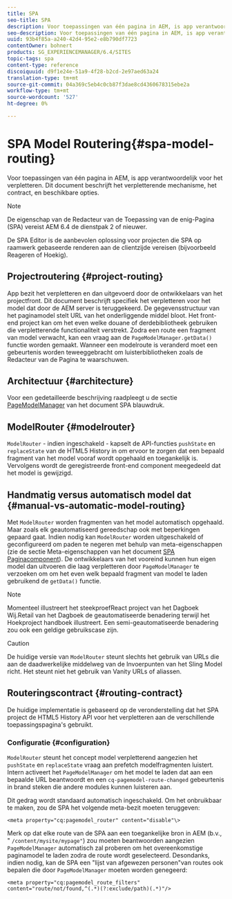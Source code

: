 ```yaml
---
title: SPA
seo-title: SPA
description: Voor toepassingen van één pagina in AEM, is app verantwoordelijk voor het verpletteren. Dit document beschrijft het verpletterende mechanisme, het contract, en beschikbare opties.
seo-description: Voor toepassingen van één pagina in AEM, is app verantwoordelijk voor het verpletteren. Dit document beschrijft het verpletterende mechanisme, het contract, en beschikbare opties.
uuid: 93b4f85a-a240-42d4-95e2-e8b790df7723
contentOwner: bohnert
products: SG_EXPERIENCEMANAGER/6.4/SITES
topic-tags: spa
content-type: reference
discoiquuid: d9f1e24e-51a9-4f28-b2cd-2e97aed63a24
translation-type: tm+mt
source-git-commit: 04a369c5eb4c0cb87f3dae8cd4360678315ebe2a
workflow-type: tm+mt
source-wordcount: '527'
ht-degree: 0%

---
```



# SPA Model Routering{#spa-model-routing}

Voor toepassingen van één pagina in AEM, is app verantwoordelijk voor het verpletteren. Dit document beschrijft het verpletterende mechanisme, het contract, en beschikbare opties.

>[!NOTE]
>
>De eigenschap van de Redacteur van de Toepassing van de enig-Pagina (SPA) vereist AEM 6.4 de dienstpak 2 of nieuwer.
>
>De SPA Editor is de aanbevolen oplossing voor projecten die SPA op raamwerk gebaseerde renderen aan de clientzijde vereisen (bijvoorbeeld Reageren of Hoekig).

## Projectroutering {#project-routing}

App bezit het verpletteren en dan uitgevoerd door de ontwikkelaars van het projectfront. Dit document beschrijft specifiek het verpletteren voor het model dat door de AEM server is teruggekeerd. De gegevensstructuur van het paginamodel stelt URL van het onderliggende middel bloot. Het front-end project kan om het even welke douane of derdebibliotheek gebruiken die verpletterende functionaliteit verstrekt. Zodra een route een fragment van model verwacht, kan een vraag aan de `PageModelManager.getData()` functie worden gemaakt. Wanneer een modelroute is veranderd moet een gebeurtenis worden teweeggebracht om luisterbibliotheken zoals de Redacteur van de Pagina te waarschuwen.

## Architectuur {#architecture}

Voor een gedetailleerde beschrijving raadpleegt u de sectie [PageModelManager](/help/sites-developing/spa-blueprint.md#pagemodelmanager) van het document SPA blauwdruk.

## ModelRouter {#modelrouter}

`ModelRouter` - indien ingeschakeld - kapselt de API-functies `pushState` en `replaceState` van de HTML5 History in om ervoor te zorgen dat een bepaald fragment van het model vooraf wordt opgehaald en toegankelijk is. Vervolgens wordt de geregistreerde front-end component meegedeeld dat het model is gewijzigd.

## Handmatig versus automatisch model dat {#manual-vs-automatic-model-routing}

Met `ModelRouter` worden fragmenten van het model automatisch opgehaald. Maar zoals elk geautomatiseerd gereedschap ook met beperkingen gepaard gaat. Indien nodig kan `ModelRouter` worden uitgeschakeld of geconfigureerd om paden te negeren met behulp van meta-eigenschappen (zie de sectie Meta-eigenschappen van het document [SPA Paginacomponent](/help/sites-developing/spa-page-component.md)). De ontwikkelaars van het vooreind kunnen hun eigen model dan uitvoeren die laag verpletteren door `PageModelManager` te verzoeken om om het even welk bepaald fragment van model te laden gebruikend de `getData()` functie.

>[!NOTE]
>
>Momenteel illustreert het steekproefReact project van het Dagboek Wij.Retail van het Dagboek de geautomatiseerde benadering terwijl het Hoekproject handboek illustreert. Een semi-geautomatiseerde benadering zou ook een geldige gebruikscase zijn.

>[!CAUTION]
>
>De huidige versie van `ModelRouter` steunt slechts het gebruik van URLs die aan de daadwerkelijke middelweg van de Invoerpunten van het Sling Model richt. Het steunt niet het gebruik van Vanity URLs of aliassen.

## Routeringscontract {#routing-contract}

De huidige implementatie is gebaseerd op de veronderstelling dat het SPA project de HTML5 History API voor het verpletteren aan de verschillende toepassingspagina&#39;s gebruikt.

### Configuratie {#configuration}

`ModelRouter` steunt het concept model verpletterend aangezien het `pushState` en `replaceState` vraag aan prefetch modelfragmenten luistert. Intern activeert het `PageModelManager` om het model te laden dat aan een bepaalde URL beantwoordt en een `cq-pagemodel-route-changed` gebeurtenis in brand steken die andere modules kunnen luisteren aan.

Dit gedrag wordt standaard automatisch ingeschakeld. Om het onbruikbaar te maken, zou de SPA het volgende meta-bezit moeten teruggeven:

```
<meta property="cq:pagemodel_router" content="disable"\>
```

Merk op dat elke route van de SPA aan een toegankelijke bron in AEM (b.v., &quot; `/content/mysite/mypage"`) zou moeten beantwoorden aangezien `PageModelManager` automatisch zal proberen om het overeenkomstige paginamodel te laden zodra de route wordt geselecteerd. Desondanks, indien nodig, kan de SPA een &quot;lijst van afgewezen personen&quot;van routes ook bepalen die door `PageModelManager` moeten worden genegeerd:

```
<meta property="cq:pagemodel_route_filters" content="route/not/found,^(.*)(?:exclude/path)(.*)"/>
```

